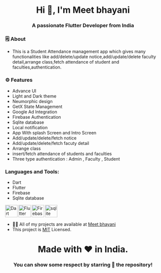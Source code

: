<h1 align="center">Hi 👋, I'm Meet bhayani</h1>
<h3 align="center">A passionate Flutter Developer from India</h3>


<h3 align="left">🗒 About</h3>

- This is a Student Attendance management app which gives many functionalities like add/delete/update notice,add/update/delete faculty detail,arrange class,fetch attendance of student and faculties,authentication.


<h3 align="left">⚙️ Features</h3>

- Advance UI
- Light and Dark theme
- Neumorphic design
- GetX State Management
- Google Ad Integration
- Firebase Authentication
- Sqlite database
- Local notification
- App With splash Screen and Intro Screen
- Add/update/delete/fetch notice
- Add/update/delete/fetch facuty detail
- Arrange class
- insert/fetch attendance of students and faculties
- Three type authentication : Admin , Faculty , Student


<h3 align="left">Languages and Tools:</h3>

- Dart
- Flutter
- Firebase
- Sqlite database

<img align="left" src="https://www.vectorlogo.zone/logos/dartlang/dartlang-icon.svg" alt="Dart" width="40" height="40">
<img align="left" src="https://www.vectorlogo.zone/logos/flutterio/flutterio-icon.svg" alt="Flutter" width="40" height="40">
<img align="left" src="https://www.vectorlogo.zone/logos/firebase/firebase-icon.svg" alt="Firebase" width="40" height="40">
<img src="https://www.vectorlogo.zone/logos/sqlite/sqlite-icon.svg" alt="sqlite" width="40" height="40">



- 👨‍💻 All of my projects are available at [Meet bhayani](https://github.com/bhayanimeet)
- This project is [MIT](LICENSE.md) Licensed.



<h1 align="center">Made with ❤️ in India.</h1>
<h3 align="center">You can show some respect by starring 🌟 the repository!</h3>
